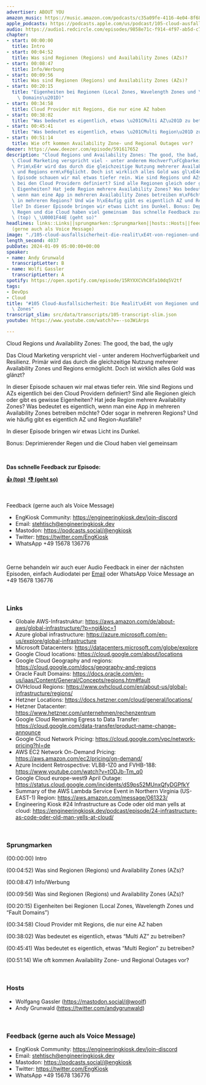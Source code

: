 ```yaml
---
advertiser: ABOUT YOU
amazon_music: https://music.amazon.com/podcasts/c35a09fe-4116-4e04-8f68-77d61b112e46/episodes/9e613932-9177-45e0-858e-dd081482a726/engineering-kiosk-105-cloud-ausfallsicherheit-die-realit%C3%A4t-von-regionen-und-availability-zones
apple_podcasts: https://podcasts.apple.com/us/podcast/105-cloud-ausfallsicherheit-die-realit%C3%A4t-von-regionen/id1603082924?i=1000640988582&uo=4
audio: https://audio1.redcircle.com/episodes/9858e71c-f914-4f97-ab5d-c776e0da7fef/stream.mp3
chapter:
- start: 00:00:00
  title: Intro
- start: 00:04:52
  title: Was sind Regionen (Regions) und Availability Zones (AZs)?
- start: 00:08:47
  title: Info/Werbung
- start: 00:09:56
  title: Was sind Regionen (Regions) und Availability Zones (AZs)?
- start: 00:20:15
  title: "Eigenheiten bei Regionen (Local Zones, Wavelength Zones und \u201CFault\
    \ Domains\u201D)"
- start: 00:34:58
  title: Cloud Provider mit Regions, die nur eine AZ haben
- start: 00:38:02
  title: "Was bedeutet es eigentlich, etwas \u201CMulti AZ\u201D zu betreiben?"
- start: 00:45:41
  title: "Was bedeutet es eigentlich, etwas \u201CMulti Region\u201D zu betreiben?"
- start: 00:51:14
  title: Wie oft kommen Availability Zone- und Regional Outages vor?
deezer: https://www.deezer.com/episode/591617652
description: "Cloud Regions und Availability Zones: The good, the bad, the ugly Das\
  \ Cloud Marketing verspricht viel - unter anderem Hochverf\xFCgbarkeit und Resilienz.\
  \ Prim\xE4r wird das durch die gleichzeitige Nutzung mehrerer Availability Zones\
  \ und Regions erm\xF6glicht. Doch ist wirklich alles Gold was gl\xE4nzt? In dieser\
  \ Episode schauen wir mal etwas tiefer rein. Wie sind Regions und AZs eigentlich\
  \ bei den Cloud Providern definiert? Sind alle Regionen gleich oder gibt es gewisse\
  \ Eigenheiten? Hat jede Region mehrere Availability Zones? Was bedeutet es eigentlich,\
  \ wenn man eine App in mehreren Availability Zones betreiben m\xF6chte? Oder sogar\
  \ in mehreren Regions? Und wie h\xE4ufig gibt es eigentlich AZ und Region-Ausf\xE4\
  lle? In dieser Episode bringen wir etwas Licht ins Dunkel. Bonus: Deprimierender\
  \ Regen und die Cloud haben viel gemeinsam  Das schnelle Feedback zur Episode: \U0001F44D\
  \ (top) \_\U0001F44E (geht so)"
headlines: links::Links||sprungmarken::Sprungmarken||hosts::Hosts||feedback-gerne-auch-als-voice-message::Feedback
  (gerne auch als Voice Message)
image: "./105-cloud-ausfallsicherheit-die-realit\xE4t-von-regionen-und-availability-zones.jpg"
length_second: 4037
pubDate: 2024-01-09 05:00:00+00:00
speaker:
- name: Andy Grunwald
  transcriptLetter: B
- name: Wolfi Gassler
  transcriptLetter: A
spotify: https://open.spotify.com/episode/15RYXXCVhC8fa10dq5V2tf
tags:
- DevOps
- Cloud
title: "#105 Cloud-Ausfallsicherheit: Die Realit\xE4t von Regionen und Availability\
  \ Zones"
transcript_slim: src/data/transcripts/105-transcript-slim.json
youtube: https://www.youtube.com/watch?v=--so3WiArps

---
```

<p>Cloud Regions und Availability Zones: The good, the bad, the ugly</p><p>Das Cloud Marketing verspricht viel - unter anderem Hochverfügbarkeit und Resilienz. Primär wird das durch die gleichzeitige Nutzung mehrerer Availability Zones und Regions ermöglicht. Doch ist wirklich alles Gold was glänzt?</p><p>In dieser Episode schauen wir mal etwas tiefer rein. Wie sind Regions und AZs eigentlich bei den Cloud Providern definiert? Sind alle Regionen gleich oder gibt es gewisse Eigenheiten? Hat jede Region mehrere Availability Zones? Was bedeutet es eigentlich, wenn man eine App in mehreren Availability Zones betreiben möchte? Oder sogar in mehreren Regions? Und wie häufig gibt es eigentlich AZ und Region-Ausfälle?</p><p>In dieser Episode bringen wir etwas Licht ins Dunkel.</p><p>Bonus: Deprimierender Regen und die Cloud haben viel gemeinsam</p><p><br></p><p><strong>Das schnelle Feedback zur Episode:</strong></p><p><a href="https://api.openpodcast.dev/feedback/105/upvote" rel="nofollow"><strong>👍 (top)</strong></a><strong> </strong><a href="https://api.openpodcast.dev/feedback/18/downvote" rel="nofollow"><strong> </strong></a><a href="https://api.openpodcast.dev/feedback/105/downvote" rel="nofollow"><strong>👎 (geht so)</strong></a></p><p><br></p><p>Feedback (gerne auch als Voice Message)</p><ul><li>EngKiosk Community: <a href="https://engineeringkiosk.dev/join-discord">https://engineeringkiosk.dev/join-discord</a> </li><li>Email: <a href="mailto:stehtisch@engineeringkiosk.dev" rel="nofollow">stehtisch@engineeringkiosk.dev</a></li><li>Mastodon: <a href="https://podcasts.social/@engkiosk" rel="nofollow">https://podcasts.social/@engkiosk</a></li><li>Twitter: <a href="https://twitter.com/EngKiosk" rel="nofollow">https://twitter.com/EngKiosk</a></li><li>WhatsApp +49 15678 136776</li></ul><p><br></p><p>Gerne behandeln wir auch euer Audio Feedback in einer der nächsten Episoden, einfach Audiodatei per <a href="https://engineeringkiosk.dev/kontakt/">Email</a> oder WhatsApp Voice Message an +49 15678 136776</p><p><br></p><h3 id="links">Links</h3><ul><li>Globale AWS-Infrastruktur: <a href="https://aws.amazon.com/de/about-aws/global-infrastructure/?loc=1&p=ngi" rel="nofollow">https://aws.amazon.com/de/about-aws/global-infrastructure/?p=ngi&amp;loc=1</a></li><li>Azure global infrastructure: <a href="https://azure.microsoft.com/en-us/explore/global-infrastructure" rel="nofollow">https://azure.microsoft.com/en-us/explore/global-infrastructure</a></li><li>Microsoft Datacenters: <a href="https://datacenters.microsoft.com/globe/explore" rel="nofollow">https://datacenters.microsoft.com/globe/explore</a></li><li>Google Cloud locations: <a href="https://cloud.google.com/about/locations" rel="nofollow">https://cloud.google.com/about/locations</a></li><li>Google Cloud Geography and regions: <a href="https://cloud.google.com/docs/geography-and-regions" rel="nofollow">https://cloud.google.com/docs/geography-and-regions</a></li><li>Oracle Fault Domains: <a href="https://docs.oracle.com/en-us/iaas/Content/General/Concepts/regions.htm#fault" rel="nofollow">https://docs.oracle.com/en-us/iaas/Content/General/Concepts/regions.htm#fault</a></li><li>OVHcloud Regions: <a href="https://www.ovhcloud.com/en/about-us/global-infrastructure/regions/" rel="nofollow">https://www.ovhcloud.com/en/about-us/global-infrastructure/regions/</a></li><li>Hetzner Locations: <a href="https://docs.hetzner.com/cloud/general/locations/" rel="nofollow">https://docs.hetzner.com/cloud/general/locations/</a></li><li>Hetzner Datacenter: <a href="https://www.hetzner.com/unternehmen/rechenzentrum" rel="nofollow">https://www.hetzner.com/unternehmen/rechenzentrum</a></li><li>Google Cloud Renaming Egress to Data Transfer: <a href="https://cloud.google.com/data-transfer/product-name-change-announce" rel="nofollow">https://cloud.google.com/data-transfer/product-name-change-announce</a></li><li>Google Cloud Network Pricing: <a href="https://cloud.google.com/vpc/network-pricing?hl=de" rel="nofollow">https://cloud.google.com/vpc/network-pricing?hl=de</a></li><li>AWS EC2 Network On-Demand Pricing: <a href="https://aws.amazon.com/ec2/pricing/on-demand/" rel="nofollow">https://aws.amazon.com/ec2/pricing/on-demand/</a></li><li>Azure Incident Retrospective: VLB8-1Z0 and FVHB-188: <a href="https://www.youtube.com/watch?v=tODJb-Tm_q0" rel="nofollow">https://www.youtube.com/watch?v=tODJb-Tm_q0</a></li><li>Google Cloud europe-west9 April Outage: <a href="https://status.cloud.google.com/incidents/dS9ps52MUnxQfyDGPfkY" rel="nofollow">https://status.cloud.google.com/incidents/dS9ps52MUnxQfyDGPfkY</a></li><li>Summary of the AWS Lambda Service Event in Northern Virginia (US-EAST-1) Region: <a href="https://aws.amazon.com/message/061323/" rel="nofollow">https://aws.amazon.com/message/061323/</a></li><li>Engineering Kiosk #24 Infrastructure as Code oder old man yells at cloud: <a href="https://engineeringkiosk.dev/podcast/episode/24-infrastructure-as-code-oder-old-man-yells-at-cloud/">https://engineeringkiosk.dev/podcast/episode/24-infrastructure-as-code-oder-old-man-yells-at-cloud/</a></li></ul><p><br></p><h3 id="sprungmarken">Sprungmarken</h3><p>(00:00:00) Intro</p><p>(00:04:52) Was sind Regionen (Regions) und Availability Zones (AZs)?</p><p>(00:08:47) Info/Werbung</p><p>(00:09:56) Was sind Regionen (Regions) und Availability Zones (AZs)?</p><p>(00:20:15) Eigenheiten bei Regionen (Local Zones, Wavelength Zones und “Fault Domains”)</p><p>(00:34:58) Cloud Provider mit Regions, die nur eine AZ haben</p><p>(00:38:02) Was bedeutet es eigentlich, etwas “Multi AZ” zu betreiben?</p><p>(00:45:41) Was bedeutet es eigentlich, etwas “Multi Region” zu betreiben?</p><p>(00:51:14) Wie oft kommen Availability Zone- und Regional Outages vor?</p><p><br></p><h3 id="hosts">Hosts</h3><ul><li>Wolfgang Gassler (<a href="https://mastodon.social/@woolf" rel="nofollow">https://mastodon.social/@woolf</a>)</li><li>Andy Grunwald (<a href="https://twitter.com/andygrunwald" rel="nofollow">https://twitter.com/andygrunwald</a>)</li></ul><p><br></p><h3 id="feedback-gerne-auch-als-voice-message">Feedback (gerne auch als Voice Message)</h3><ul><li>EngKiosk Community: <a href="https://engineeringkiosk.dev/join-discord">https://engineeringkiosk.dev/join-discord</a> </li><li>Email: <a href="mailto:stehtisch@engineeringkiosk.dev" rel="nofollow">stehtisch@engineeringkiosk.dev</a></li><li>Mastodon: <a href="https://podcasts.social/@engkiosk" rel="nofollow">https://podcasts.social/@engkiosk</a></li><li>Twitter: <a href="https://twitter.com/EngKiosk" rel="nofollow">https://twitter.com/EngKiosk</a></li><li>WhatsApp +49 15678 136776</li></ul>